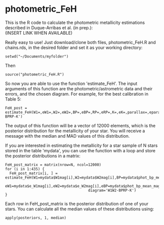 # photometric_FeH

This is the R code to calculate the photometric metallicity estimations described in Duque-Arribas et al. (in prep.):\
(INSERT LINK WHEN AVAILABLE)

Really easy to use! Just download/clone both files, photometric_FeH.R and chains.rds, in the desired folder and set it as your working directory:
```
setwd("~/Documents/myfolder")
```

Then
```
source("photometric_FeH.R")
```
So now you are able to use the function 'estimate_FeH'. The input arguments of this function are the photometric/astrometric data and their errors, and the chosen diagram. For example, for the best calibration in Table 5:
```
FeH_post = estimate_FeH(W1=,eW1=,W2=,eW2=,BP=,eBP=,RP=,eRP=,K=,eK=,parallax=,eparallax=,diagram='W1W2-BPRP-K')
```
The output of this function will be a vector of 12000 elements, which is the posterior distribution for the metallicity of your star. You will receive a message with the median and MAD values of this distribution.

If you are interested in estimating the metallicity for a star sample of N stars stored in the table 'mydata', you can use the function with a loop and store the posterior distributions in a matrix:
```
FeH_post_matrix = matrix(nrow=N, ncol=12000)
for (i in 1:435) {
  FeH_post_matrix[i, ] = estimate_FeH(W1=mydata$W1mag[i],W2=mydata$W2mag[i],BP=mydata$phot_bp_mean_mag[i],RP=mydata$phot_rp_mean_mag[i],K=mydata$Kmag[i],parallax=mydata$parallax[i],                      
                                      eW1=mydata$e_W1mag[i],eW2=mydata$e_W2mag[i],eBP=mydata$phot_bp_mean_mag_error[i],eRP=mydata$phot_rp_mean_mag_error[i],eK=mydata$e_Kmag[i],eparallax=mydata$parallax_error[i],
                                      diagram='W1W2-BPRP-K')
}
```

Each row in FeH_post_matrix is the posterior distribution of one of your stars. You can calculate all the median values of these distributions using:
```
apply(posteriors, 1, median)
```
